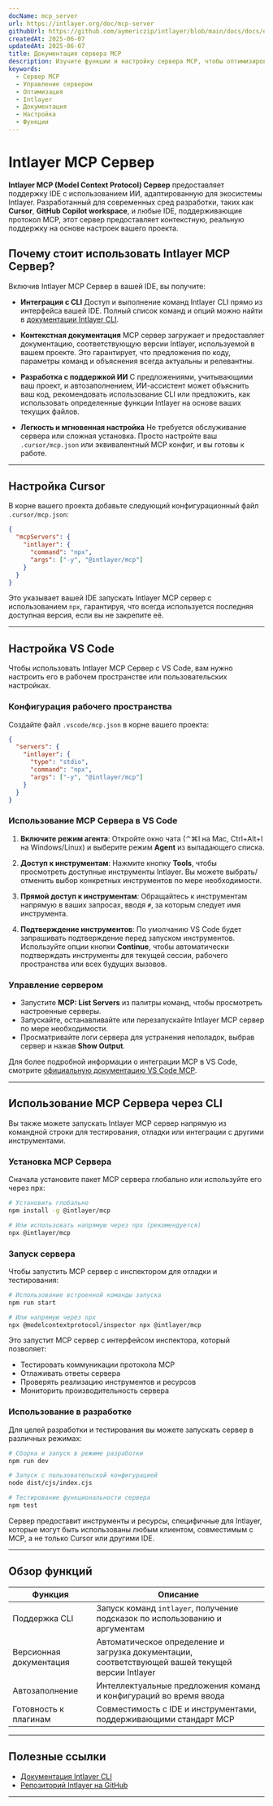 ```yaml
---
docName: mcp_server
url: https://intlayer.org/doc/mcp-server
githubUrl: https://github.com/aymericzip/intlayer/blob/main/docs/docs/en/mcp_server.md
createdAt: 2025-06-07
updatedAt: 2025-06-07
title: Документация сервера MCP
description: Изучите функции и настройку сервера MCP, чтобы оптимизировать управление сервером и его операции.
keywords:
  - Сервер MCP
  - Управление сервером
  - Оптимизация
  - Intlayer
  - Документация
  - Настройка
  - Функции
---
```


# Intlayer MCP Сервер

**Intlayer MCP (Model Context Protocol) Сервер** предоставляет поддержку IDE с использованием ИИ, адаптированную для экосистемы Intlayer. Разработанный для современных сред разработки, таких как **Cursor**, **GitHub Copilot workspace**, и любые IDE, поддерживающие протокол MCP, этот сервер предоставляет контекстную, реальную поддержку на основе настроек вашего проекта.

## Почему стоит использовать Intlayer MCP Сервер?

Включив Intlayer MCP Сервер в вашей IDE, вы получите:

- **Интеграция с CLI**
  Доступ и выполнение команд Intlayer CLI прямо из интерфейса вашей IDE. Полный список команд и опций можно найти в [документации Intlayer CLI](https://github.com/aymericzip/intlayer/blob/main/docs/docs/ru/intlayer_cli.md).

- **Контекстная документация**
  MCP сервер загружает и предоставляет документацию, соответствующую версии Intlayer, используемой в вашем проекте. Это гарантирует, что предложения по коду, параметры команд и объяснения всегда актуальны и релевантны.

- **Разработка с поддержкой ИИ**
  С предложениями, учитывающими ваш проект, и автозаполнением, ИИ-ассистент может объяснить ваш код, рекомендовать использование CLI или предложить, как использовать определенные функции Intlayer на основе ваших текущих файлов.

- **Легкость и мгновенная настройка**
  Не требуется обслуживание сервера или сложная установка. Просто настройте ваш `.cursor/mcp.json` или эквивалентный MCP конфиг, и вы готовы к работе.

---

## Настройка Cursor

В корне вашего проекта добавьте следующий конфигурационный файл `.cursor/mcp.json`:

```json
{
  "mcpServers": {
    "intlayer": {
      "command": "npx",
      "args": ["-y", "@intlayer/mcp"]
    }
  }
}
```

Это указывает вашей IDE запускать Intlayer MCP сервер с использованием `npx`, гарантируя, что всегда используется последняя доступная версия, если вы не закрепите её.

---

## Настройка VS Code

Чтобы использовать Intlayer MCP Сервер с VS Code, вам нужно настроить его в рабочем пространстве или пользовательских настройках.

### Конфигурация рабочего пространства

Создайте файл `.vscode/mcp.json` в корне вашего проекта:

```json
{
  "servers": {
    "intlayer": {
      "type": "stdio",
      "command": "npx",
      "args": ["-y", "@intlayer/mcp"]
    }
  }
}
```

### Использование MCP Сервера в VS Code

1. **Включите режим агента**: Откройте окно чата (⌃⌘I на Mac, Ctrl+Alt+I на Windows/Linux) и выберите режим **Agent** из выпадающего списка.

2. **Доступ к инструментам**: Нажмите кнопку **Tools**, чтобы просмотреть доступные инструменты Intlayer. Вы можете выбрать/отменить выбор конкретных инструментов по мере необходимости.

3. **Прямой доступ к инструментам**: Обращайтесь к инструментам напрямую в ваших запросах, вводя `#`, за которым следует имя инструмента.

4. **Подтверждение инструментов**: По умолчанию VS Code будет запрашивать подтверждение перед запуском инструментов. Используйте опции кнопки **Continue**, чтобы автоматически подтверждать инструменты для текущей сессии, рабочего пространства или всех будущих вызовов.

### Управление сервером

- Запустите **MCP: List Servers** из палитры команд, чтобы просмотреть настроенные серверы.
- Запускайте, останавливайте или перезапускайте Intlayer MCP сервер по мере необходимости.
- Просматривайте логи сервера для устранения неполадок, выбрав сервер и нажав **Show Output**.

Для более подробной информации о интеграции MCP в VS Code, смотрите [официальную документацию VS Code MCP](https://code.visualstudio.com/docs/copilot/chat/mcp-servers).

---

## Использование MCP Сервера через CLI

Вы также можете запускать Intlayer MCP сервер напрямую из командной строки для тестирования, отладки или интеграции с другими инструментами.

### Установка MCP Сервера

Сначала установите пакет MCP сервера глобально или используйте его через npx:

```bash
# Установить глобально
npm install -g @intlayer/mcp

# Или использовать напрямую через npx (рекомендуется)
npx @intlayer/mcp
```

### Запуск сервера

Чтобы запустить MCP сервер с инспектором для отладки и тестирования:

```bash
# Использование встроенной команды запуска
npm run start

# Или напрямую через npx
npx @modelcontextprotocol/inspector npx @intlayer/mcp
```

Это запустит MCP сервер с интерфейсом инспектора, который позволяет:

- Тестировать коммуникации протокола MCP
- Отлаживать ответы сервера
- Проверять реализацию инструментов и ресурсов
- Мониторить производительность сервера

### Использование в разработке

Для целей разработки и тестирования вы можете запускать сервер в различных режимах:

```bash
# Сборка и запуск в режиме разработки
npm run dev

# Запуск с пользовательской конфигурацией
node dist/cjs/index.cjs

# Тестирование функциональности сервера
npm test
```

Сервер предоставит инструменты и ресурсы, специфичные для Intlayer, которые могут быть использованы любым клиентом, совместимым с MCP, а не только Cursor или другими IDE.

---

## Обзор функций

| Функция                 | Описание                                                                                          |
| ----------------------- | ------------------------------------------------------------------------------------------------- |
| Поддержка CLI           | Запуск команд `intlayer`, получение подсказок по использованию и аргументам                       |
| Версионная документация | Автоматическое определение и загрузка документации, соответствующей вашей текущей версии Intlayer |
| Автозаполнение          | Интеллектуальные предложения команд и конфигураций во время ввода                                 |
| Готовность к плагинам   | Совместимость с IDE и инструментами, поддерживающими стандарт MCP                                 |

---

## Полезные ссылки

- [Документация Intlayer CLI](https://github.com/aymericzip/intlayer/blob/main/docs/docs/ru/intlayer_cli.md)
- [Репозиторий Intlayer на GitHub](https://github.com/aymericzip/intlayer)

---
